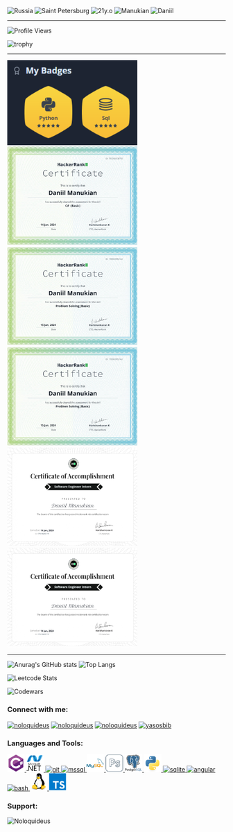 

![Russia](https://img.shields.io/badge/-Russia-black?style=for-the-badge&logo=Russia)
![Saint Petersburg](https://img.shields.io/badge/-Saint_Petersburg-black?style=for-the-badge&logo=Saint_Petersburg) 
![21y.o](https://img.shields.io/badge/-21y.o.-black?style=for-the-badge&logo=20)
![Manukian](https://img.shields.io/badge/-Manukian-black?style=for-the-badge&logo=Manukian)
![Daniil](https://img.shields.io/badge/-Daniil-black?style=for-the-badge&logo=Daniil)
___
![Profile Views](https://komarev.com/ghpvc/?username=Noloquideus)

![trophy](https://github-profile-trophy.vercel.app/?username=Noloquideus&theme=onedark)

___
<img src="hackerrank/badges.png" alt="badges" width="300"/><img src="hackerrank/c_sharp_basic_certificate.jpg" alt="c_sharp" width="300"/><img src="hackerrank/problem_solving_basic_certificate.jpg" alt="problem" width="300"/>
<img src="hackerrank/python_basic_certificate.jpg" alt="python" width="300"/>
<img src="hackerrank/software_engineer_certificate.jpg" alt="se" width="300"/>
<img src="hackerrank/software_engineer_intern_certificate.jpg" alt="sei" width="300"/>

___


![Anurag's GitHub stats](https://github-readme-stats.vercel.app/api?username=Noloquideus&show_icons=true&theme=radical&show=reviews,discussions_started,discussions_answered,prs_merged,prs_merged_percentage) ![Top Langs](https://github-readme-stats.vercel.app/api/top-langs/?username=Noloquideus&layout=pie&theme=radical)

![Leetcode Stats](https://leetcard.jacoblin.cool/Noloquideus?theme=dark) 

![Codewars](https://github.r2v.ch/codewars?user=Noloquideus&theme=dark)


<h3 align="left">Connect with me:</h3>
<p align="left">
<a href="https://dev.to/noloquideus" target="blank"><img align="center" src="https://raw.githubusercontent.com/rahuldkjain/github-profile-readme-generator/master/src/images/icons/Social/devto.svg" alt="noloquideus" height="30" width="40" /></a>
<a href="https://stackoverflow.com/users/noloquideus" target="blank"><img align="center" src="https://raw.githubusercontent.com/rahuldkjain/github-profile-readme-generator/master/src/images/icons/Social/stack-overflow.svg" alt="noloquideus" height="30" width="40" /></a>
<a href="https://www.leetcode.com/noloquideus" target="blank"><img align="center" src="https://raw.githubusercontent.com/rahuldkjain/github-profile-readme-generator/master/src/images/icons/Social/leet-code.svg" alt="noloquideus" height="30" width="40" /></a>
<a href="https://discord.gg/yasosbib" target="blank"><img align="center" src="https://raw.githubusercontent.com/rahuldkjain/github-profile-readme-generator/master/src/images/icons/Social/discord.svg" alt="yasosbib" height="30" width="40" /></a>
</p>

<h3 align="left">Languages and Tools:</h3>
<p align="left"> <a href="https://www.w3schools.com/cs/" target="_blank" rel="noreferrer"> <img src="https://raw.githubusercontent.com/devicons/devicon/master/icons/csharp/csharp-original.svg" alt="csharp" width="40" height="40"/> </a> <a href="https://dotnet.microsoft.com/" target="_blank" rel="noreferrer"> <img src="https://raw.githubusercontent.com/devicons/devicon/master/icons/dot-net/dot-net-original-wordmark.svg" alt="dotnet" width="40" height="40"/> </a> <a href="https://git-scm.com/" target="_blank" rel="noreferrer"> <img src="https://www.vectorlogo.zone/logos/git-scm/git-scm-icon.svg" alt="git" width="40" height="40"/> </a> <a href="https://www.microsoft.com/en-us/sql-server" target="_blank" rel="noreferrer"> <img src="https://www.svgrepo.com/show/303229/microsoft-sql-server-logo.svg" alt="mssql" width="40" height="40"/> </a> <a href="https://www.mysql.com/" target="_blank" rel="noreferrer"> <img src="https://raw.githubusercontent.com/devicons/devicon/master/icons/mysql/mysql-original-wordmark.svg" alt="mysql" width="40" height="40"/> </a> <a href="https://www.photoshop.com/en" target="_blank" rel="noreferrer"> <img src="https://raw.githubusercontent.com/devicons/devicon/master/icons/photoshop/photoshop-line.svg" alt="photoshop" width="40" height="40"/> </a> <a href="https://www.postgresql.org" target="_blank" rel="noreferrer"> <img src="https://raw.githubusercontent.com/devicons/devicon/master/icons/postgresql/postgresql-original-wordmark.svg" alt="postgresql" width="40" height="40"/> </a> <a href="https://www.python.org" target="_blank" rel="noreferrer"> <img src="https://raw.githubusercontent.com/devicons/devicon/master/icons/python/python-original.svg" alt="python" width="40" height="40"/> </a> <a href="https://www.sqlite.org/" target="_blank" rel="noreferrer"> <img src="https://www.vectorlogo.zone/logos/sqlite/sqlite-icon.svg" alt="sqlite" width="40" height="40"/> <a href="https://angular.io" target="_blank" rel="noreferrer"> <img src="https://angular.io/assets/images/logos/angular/angular.svg" alt="angular" width="40" height="40"/> </a> <a href="https://www.gnu.org/software/bash/" target="_blank" rel="noreferrer"> <img src="https://www.vectorlogo.zone/logos/gnu_bash/gnu_bash-icon.svg" alt="bash" width="40" height="40"/> </a> <a href="https://www.linux.org/" target="_blank" rel="noreferrer"> <img src="https://raw.githubusercontent.com/devicons/devicon/master/icons/linux/linux-original.svg" alt="linux" width="40" height="40"/> </a> <a href="https://www.typescriptlang.org/" target="_blank" rel="noreferrer"> <img src="https://raw.githubusercontent.com/devicons/devicon/master/icons/typescript/typescript-original.svg" alt="typescript" width="40" height="40"/> </a> </a> </p>



<h3 align="left">Support:</h3>
<p><a href="https://www.buymeacoffee.com/Noloquideus"> <img align="left" src="https://cdn.buymeacoffee.com/buttons/v2/default-yellow.png" height="50" width="210" alt="Noloquideus" /></a></a></p><br><br>
